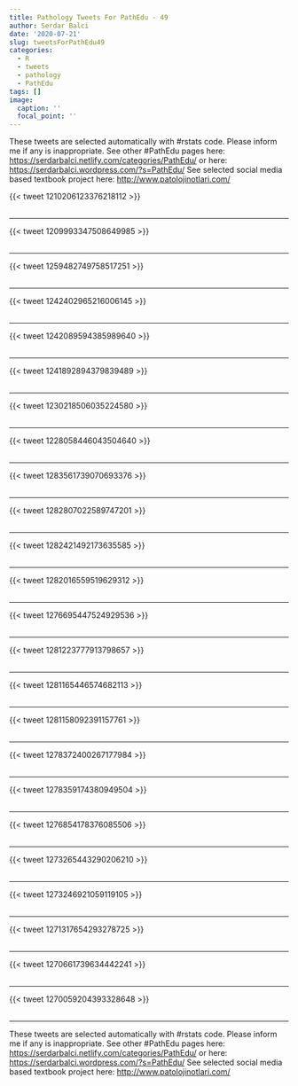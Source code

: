 ```yaml
---
title: Pathology Tweets For PathEdu - 49
author: Serdar Balci
date: '2020-07-21'
slug: tweetsForPathEdu49
categories:
  - R
  - tweets
  - pathology
  - PathEdu
tags: []
image:
  caption: ''
  focal_point: ''
---
```



These tweets are selected automatically with #rstats code. Please inform me if any is inappropriate.
See other #PathEdu pages here: https://serdarbalci.netlify.com/categories/PathEdu/  or here: https://serdarbalci.wordpress.com/?s=PathEdu/ 
See selected social media based textbook project here: http://www.patolojinotlari.com/

{{< tweet 1210206123376218112 >}}
<br>
<br>
<hr>
{{< tweet 1209993347508649985 >}}
<br>
<br>
<hr>
{{< tweet 1259482749758517251 >}}
<br>
<br>
<hr>
{{< tweet 1242402965216006145 >}}
<br>
<br>
<hr>
{{< tweet 1242089594385989640 >}}
<br>
<br>
<hr>
{{< tweet 1241892894379839489 >}}
<br>
<br>
<hr>
{{< tweet 1230218506035224580 >}}
<br>
<br>
<hr>
{{< tweet 1228058446043504640 >}}
<br>
<br>
<hr>
{{< tweet 1283561739070693376 >}}
<br>
<br>
<hr>
{{< tweet 1282807022589747201 >}}
<br>
<br>
<hr>
{{< tweet 1282421492173635585 >}}
<br>
<br>
<hr>
{{< tweet 1282016559519629312 >}}
<br>
<br>
<hr>
{{< tweet 1276695447524929536 >}}
<br>
<br>
<hr>
{{< tweet 1281223777913798657 >}}
<br>
<br>
<hr>
{{< tweet 1281165446574682113 >}}
<br>
<br>
<hr>
{{< tweet 1281158092391157761 >}}
<br>
<br>
<hr>
{{< tweet 1278372400267177984 >}}
<br>
<br>
<hr>
{{< tweet 1278359174380949504 >}}
<br>
<br>
<hr>
{{< tweet 1276854178376085506 >}}
<br>
<br>
<hr>
{{< tweet 1273265443290206210 >}}
<br>
<br>
<hr>
{{< tweet 1273246921059119105 >}}
<br>
<br>
<hr>
{{< tweet 1271317654293278725 >}}
<br>
<br>
<hr>
{{< tweet 1270661739634442241 >}}
<br>
<br>
<hr>
{{< tweet 1270059204393328648 >}}
<br>
<br>
<hr>


These tweets are selected automatically with #rstats code. Please inform me if any is inappropriate.
See other #PathEdu pages here: https://serdarbalci.netlify.com/categories/PathEdu/  or here: https://serdarbalci.wordpress.com/?s=PathEdu/ 
See selected social media based textbook project here: http://www.patolojinotlari.com/
